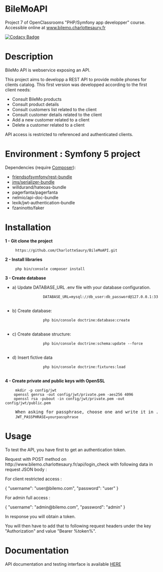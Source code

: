 # BileMoAPI

Project 7 of OpenClassrooms "PHP/Symfony app developper" course.
Accessible online at <a href="http://www.bilemo.charlottesaury.fr">www.bilemo.charlottesaury.fr</a>

[![Codacy Badge](https://app.codacy.com/project/badge/Grade/6d5a289025644a1d8d492ffc6deff9fb)](https://www.codacy.com/manual/CharlotteSaury/BileMoAPI?utm_source=github.com&amp;utm_medium=referral&amp;utm_content=CharlotteSaury/BileMoAPI&amp;utm_campaign=Badge_Grade)

# Description

BileMo API is webservice exposing an API.

This project aims to developp a REST API to provide mobile phones for clients catalog.
This first version was developped according to the first client needs:

<ul>
    <li>Consult BileMo products</li> 
    <li>Consult product details</li> 
    <li>Consult customers list related to the client</li> 
    <li>Consult customer details related to the client</li> 
    <li>Add a new customer related to a client</li>
    <li>Delete a customer related to a client</li> 
</ul>

API access is restricted to referenced and authenticated clients.


# Environment : Symfony 5 project
Dependencies (require <a href="https://getcomposer.org/">Composer</a>):
<ul>
    <li><a href="https://github.com/FriendsOfSymfony/FOSRestBundle">friendsofsymfony/rest-bundle</a></li>
    <li><a href="https://github.com/schmittjoh/JMSSerializerBundle">jms/serializer-bundle</a></li>
    <li>willdurand/hateoas-bundle</li>
    <li>pagerfanta/pagerfanta</li>
    <li>nelmio/api-doc-bundle</li>
    <li>lexik/jwt-authentication-bundle</li>
    <li>fzaninotto/faker</li>
</ul>

# Installation

<p><strong>1 - Git clone the project</strong></p>
<pre>
    <code>https://github.com/CharlotteSaury/BileMoAPI.git</code>
</pre>

<p><strong>2 - Install libraries</strong></p>
<pre>
    <code>php bin/console composer install</code>
</pre>

<p><strong>3 - Create database</strong></p>
<ul>
    <li>a) Update DATABASE_URL .env file with your database configuration.
        <pre>
            <code>DATABASE_URL=mysql://db_user:db_password@127.0.0.1:3306/db_name</code>
        </pre>
    </li>
    <li>b) Create database: 
        <pre>
            <code>php bin/console doctrine:database:create</code>
        </pre>
    </li>
    <li>c) Create database structure:
        <pre>
            <code>php bin/console doctrine:schema:update --force</code>
        </pre>
    </li>
    <li>d) Insert fictive data
        <pre>
            <code>php bin/console doctrine:fixtures:load</code>
        </pre>
    </li>
</ul>

<p><strong>4 - Create private and public keys with OpenSSL</strong></p>
<pre>
    <code>mkdir -p config/jwt
    openssl genrsa -out config/jwt/private.pem -aes256 4096
    openssl rsa -pubout -in config/jwt/private.pem -out config/jwt/public.pem
    </code>
    When asking for passphrase, choose one and write it in .env file
    <code>JWT_PASSPHRASE=yourpassphrase</code>
</pre>

# Usage

<p>To test the API, you have first to get an authentication token.</p>
<p>Request with POST method on http://www.bilemo.charlottesaury.fr/api/login_check with following data in request JSON body :</p>
<p>For client restricted access :</p>
<p>{
    "username": "user@bilemo.com",
    "password": "user"
}</p>
<p>For admin full access :</p>
<p>{
    "username": "admin@bilemo.com",
    "password": "admin"
}<p/>
<p>In response you will obtain a token.</p>
<p>You will then have to add that to following request headers under the key "Authorization" and value "Bearer %token%".</p>

# Documentation

<p>API documentation and testing interface is available <a href="">HERE</a></p>





